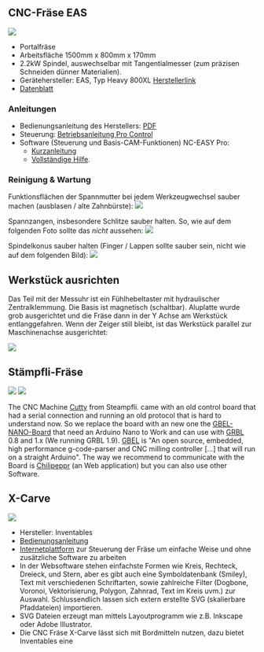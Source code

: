 
## CNC-Fräse EAS

![](images/eas1.jpg)

* Portalfräse
* Arbeitsfläche 1500mm x 800mm x 170mm
* 2.2kW Spindel, auswechselbar mit Tangentialmesser (zum präzisen Schneiden dünner Materialien).
* Gerätehersteller: EAS, Typ Heavy 800XL [Herstellerlink](http://www.easgmbh.de/CNC-Maschinen/Fraesmaschinen/HEAVY/800XL)
* [Datenblatt](http://www.easgmbh.de/2015/PDF_Datenblaetter/1300,035_CNC_Maschine_HEAVY_800XL.pdf)

### Anleitungen 

* Bedienungsanleitung des Herstellers: [PDF](images/anleitung_heavy.pdf)
* Steuerung: [Betriebsanleitung Pro Control](images/anleitung_heavy_steuerung.pdf)
* Software (Steuerung und Basis-CAM-Funktionen) NC-EASY Pro: 
    * [Kurzanleitung](http://www.easgmbh.de/2015/Downloads/CNC-Software/DOKU%20SMC5D.pdf)
    * [Vollständige Hilfe](http://www.easgmbh.de/2015/Downloads/CNC-Software/NC-EASY_Hilfe.pdf).

### Reinigung & Wartung

Funktionsflächen der Spannmutter bei jedem Werkzeugwechsel sauber machen (ausblasen / alte Zahnbürste):
![](images/eas_mutter.jpg)

Spannzangen, insbesondere Schlitze sauber halten. So, wie auf dem folgenden Foto sollte das *nicht* aussehen:
![](images/eas_spannzange.jpg)

Spindelkonus sauber halten (Finger / Lappen sollte sauber sein, nicht wie auf dem folgenden Bild):
![](images/eas_konus.jpg)


## Werkstück ausrichten

Das Teil mit der Messuhr ist ein Fühlhebeltaster mit hydraulischer Zentralklemmung. Die Basis ist magnetisch (schaltbar). Aluplatte wurde grob ausgerichtet und die Fräse dann in der Y Achse am Werkstück entlanggefahren. Wenn der Zeiger still bleibt, ist das Werkstück parallel zur Maschinenachse ausgerichtet:

![](images/cnc_ausrichten.jpg)

## Stämpfli-Fräse

![](images/staempfli1.jpg)
![](images/staempfli2.jpg)

The CNC Machine [Cutty](http://www.cutty.ch/index.html) from Steampfli. came with an old control board that had a serial connection and running  an old protocol that is hard to understand now. So we replace the board with an new one the [GBEL-NANO-Board](http://shop.myhobby-cnc.de/bausaetze/fraesen/114/grbl-nano-board?c=5) that  need an Arduino Nano to Work and can use with [GRBL](https://github.com/grbl/grbl) 0.8 and 1.x (We running GRBL 1.9). [GBEL](https://github.com/gnea/grbl/wiki) is "An open source, embedded, high performance g-code-parser and CNC milling controller [...] that will run on a straight Arduino". The way we recommend to communicate with the Board is [Chilipeppr](http://chilipeppr.com/grbl) (an Web application) but you can also use other Software.

## X-Carve

![](images/xcarve1.JPG)

* Hersteller: Inventables
* [Bedienungsanleitung](http://x-carve-instructions.inventables.com/)
* [Internetplattform](http://easel.inventables.com) zur Steuerung der Fräse um einfache Weise und ohne zusätzliche Software zu arbeiten
* In der Websoftware stehen einfachste Formen wie Kreis, Rechteck, Dreieck, und Stern, aber es gibt auch eine Symboldatenbank (Smiley), Text mit verschiedenen Schriftarten, sowie zahlreiche Filter (Dogbone, Voronoi, Vektorisierung, Polygon, Zahnrad, Text im Kreis uvm.) zur Auswahl. Schlussendlich lassen sich extern erstellte SVG (skalierbare Pfaddateien) importieren.
* SVG Dateien erzeugt man mittels Layoutprogramm wie z.B. Inkscape oder Adobe Illustrator.
* Die CNC Fräse X-Carve lässt sich mit Bordmitteln nutzen, dazu bietet Inventables eine 